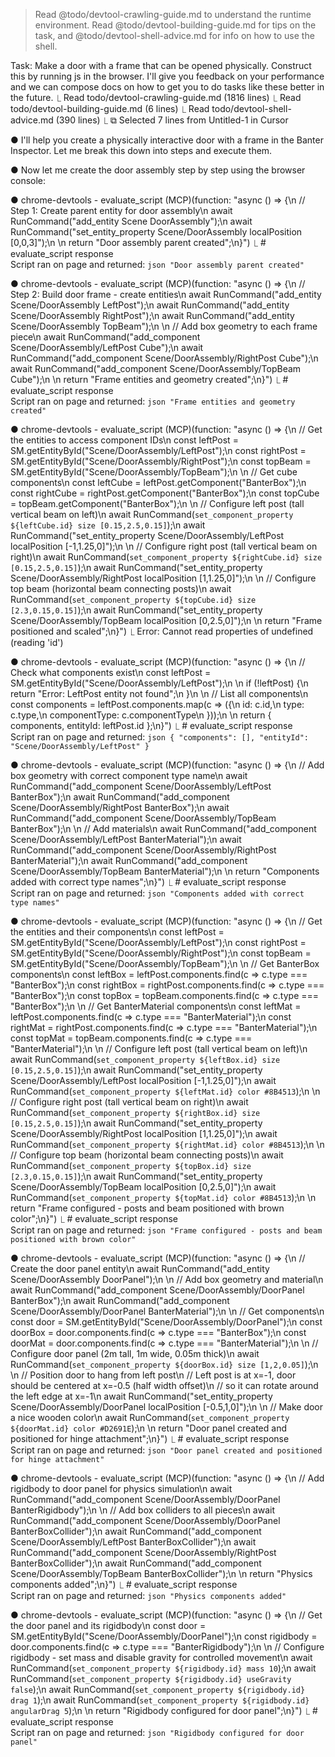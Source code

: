 > Read @todo/devtool-crawling-guide.md to understand the runtime environment. Read 
@todo/devtool-building-guide.md for tips on the task, and @todo/devtool-shell-advice.md for 
info on how to use the shell. 

Task: Make a door with a frame that can be opened physically. Construct this by running js in
 the browser. I'll give you feedback on your performance and we can compose docs on how to 
get you to do tasks like these better in the future. 
  ⎿  Read todo/devtool-crawling-guide.md (1816 lines)
  ⎿  Read todo/devtool-building-guide.md (6 lines)
  ⎿  Read todo/devtool-shell-advice.md (390 lines)
  ⎿  ⧉ Selected 7 lines from Untitled-1 in Cursor

● I'll help you create a physically interactive door with a frame in the Banter Inspector.
  Let me break this down into steps and execute them.

● Now let me create the door assembly step by step using the browser console:

● chrome-devtools - evaluate_script (MCP)(function: "async () => {\n  // Step 1: Create parent
                                         entity for door assembly\n  await
                                         RunCommand(\"add_entity Scene DoorAssembly\");\n  await
                                         RunCommand(\"set_entity_property Scene/DoorAssembly
                                         localPosition [0,0,3]\");\n  \n  return \"Door assembly
                                         parent created\";\n}")
  ⎿  # evaluate_script response                                                             
     Script ran on page and returned:
     ```json
     "Door assembly parent created"
     ```

● chrome-devtools - evaluate_script (MCP)(function: "async () => {\n  // Step 2: Build door frame
                                          - create entities\n  await RunCommand(\"add_entity
                                         Scene/DoorAssembly LeftPost\");\n  await
                                         RunCommand(\"add_entity Scene/DoorAssembly
                                         RightPost\");\n  await RunCommand(\"add_entity
                                         Scene/DoorAssembly TopBeam\");\n  \n  // Add box
                                         geometry to each frame piece\n  await
                                         RunCommand(\"add_component Scene/DoorAssembly/LeftPost
                                         Cube\");\n  await RunCommand(\"add_component
                                         Scene/DoorAssembly/RightPost Cube\");\n  await
                                         RunCommand(\"add_component Scene/DoorAssembly/TopBeam
                                         Cube\");\n  \n  return \"Frame entities and geometry
                                         created\";\n}")
  ⎿  # evaluate_script response                                                             
     Script ran on page and returned:
     ```json
     "Frame entities and geometry created"
     ```

● chrome-devtools - evaluate_script (MCP)(function: "async () => {\n  // Get the entities to
                                         access component IDs\n  const leftPost =
                                         SM.getEntityById(\"Scene/DoorAssembly/LeftPost\");\n
                                         const rightPost =
                                         SM.getEntityById(\"Scene/DoorAssembly/RightPost\");\n
                                         const topBeam =
                                         SM.getEntityById(\"Scene/DoorAssembly/TopBeam\");\n  \n
                                          // Get cube components\n  const leftCube =
                                         leftPost.getComponent(\"BanterBox\");\n  const rightCube
                                          = rightPost.getComponent(\"BanterBox\");\n  const
                                         topCube = topBeam.getComponent(\"BanterBox\");\n  \n  //
                                          Configure left post (tall vertical beam on left)\n
                                         await RunCommand(`set_component_property ${leftCube.id}
                                         size [0.15,2.5,0.15]`);\n  await
                                         RunCommand(\"set_entity_property
                                         Scene/DoorAssembly/LeftPost localPosition
                                         [-1,1.25,0]\");\n  \n  // Configure right post (tall
                                         vertical beam on right)\n  await
                                         RunCommand(`set_component_property ${rightCube.id} size
                                         [0.15,2.5,0.15]`);\n  await
                                         RunCommand(\"set_entity_property
                                         Scene/DoorAssembly/RightPost localPosition
                                         [1,1.25,0]\");\n  \n  // Configure top beam (horizontal
                                         beam connecting posts)\n  await
                                         RunCommand(`set_component_property ${topCube.id} size
                                         [2.3,0.15,0.15]`);\n  await
                                         RunCommand(\"set_entity_property
                                         Scene/DoorAssembly/TopBeam localPosition [0,2.5,0]\");\n
                                           \n  return \"Frame positioned and scaled\";\n}")
  ⎿  Error: Cannot read properties of undefined (reading 'id')

● chrome-devtools - evaluate_script (MCP)(function: "async () => {\n  // Check what components
                                         exist\n  const leftPost =
                                         SM.getEntityById(\"Scene/DoorAssembly/LeftPost\");\n  \n
                                           if (!leftPost) {\n    return \"Error: LeftPost entity
                                         not found\";\n  }\n  \n  // List all components\n  const
                                          components = leftPost.components.map(c => ({\n    id:
                                         c.id,\n    type: c.type,\n    componentType:
                                         c.componentType\n  }));\n  \n  return { components,
                                         entityId: leftPost.id };\n}")
  ⎿  # evaluate_script response                                                             
     Script ran on page and returned:
     ```json
     {
       "components": [],
       "entityId": "Scene/DoorAssembly/LeftPost"
     }
     ```

● chrome-devtools - evaluate_script (MCP)(function: "async () => {\n  // Add box geometry with
                                         correct component type name\n  await
                                         RunCommand(\"add_component Scene/DoorAssembly/LeftPost
                                         BanterBox\");\n  await RunCommand(\"add_component
                                         Scene/DoorAssembly/RightPost BanterBox\");\n  await
                                         RunCommand(\"add_component Scene/DoorAssembly/TopBeam
                                         BanterBox\");\n  \n  // Add materials\n  await
                                         RunCommand(\"add_component Scene/DoorAssembly/LeftPost
                                         BanterMaterial\");\n  await RunCommand(\"add_component
                                         Scene/DoorAssembly/RightPost BanterMaterial\");\n  await
                                          RunCommand(\"add_component Scene/DoorAssembly/TopBeam
                                         BanterMaterial\");\n  \n  return \"Components added with
                                          correct type names\";\n}")
  ⎿  # evaluate_script response                                                             
     Script ran on page and returned:
     ```json
     "Components added with correct type names"
     ```

● chrome-devtools - evaluate_script (MCP)(function: "async () => {\n  // Get the entities and
                                         their components\n  const leftPost =
                                         SM.getEntityById(\"Scene/DoorAssembly/LeftPost\");\n
                                         const rightPost =
                                         SM.getEntityById(\"Scene/DoorAssembly/RightPost\");\n
                                         const topBeam =
                                         SM.getEntityById(\"Scene/DoorAssembly/TopBeam\");\n  \n
                                          // Get BanterBox components\n  const leftBox =
                                         leftPost.components.find(c => c.type ===
                                         \"BanterBox\");\n  const rightBox =
                                         rightPost.components.find(c => c.type ===
                                         \"BanterBox\");\n  const topBox =
                                         topBeam.components.find(c => c.type ===
                                         \"BanterBox\");\n  \n  // Get BanterMaterial
                                         components\n  const leftMat = leftPost.components.find(c
                                          => c.type === \"BanterMaterial\");\n  const rightMat =
                                         rightPost.components.find(c => c.type ===
                                         \"BanterMaterial\");\n  const topMat =
                                         topBeam.components.find(c => c.type ===
                                         \"BanterMaterial\");\n  \n  // Configure left post (tall
                                          vertical beam on left)\n  await
                                         RunCommand(`set_component_property ${leftBox.id} size
                                         [0.15,2.5,0.15]`);\n  await
                                         RunCommand(\"set_entity_property
                                         Scene/DoorAssembly/LeftPost localPosition
                                         [-1,1.25,0]\");\n  await
                                         RunCommand(`set_component_property ${leftMat.id} color
                                         #8B4513`);\n  \n  // Configure right post (tall vertical
                                          beam on right)\n  await
                                         RunCommand(`set_component_property ${rightBox.id} size
                                         [0.15,2.5,0.15]`);\n  await
                                         RunCommand(\"set_entity_property
                                         Scene/DoorAssembly/RightPost localPosition
                                         [1,1.25,0]\");\n  await
                                         RunCommand(`set_component_property ${rightMat.id} color
                                         #8B4513`);\n  \n  // Configure top beam (horizontal beam
                                          connecting posts)\n  await
                                         RunCommand(`set_component_property ${topBox.id} size
                                         [2.3,0.15,0.15]`);\n  await
                                         RunCommand(\"set_entity_property
                                         Scene/DoorAssembly/TopBeam localPosition [0,2.5,0]\");\n
                                           await RunCommand(`set_component_property ${topMat.id}
                                         color #8B4513`);\n  \n  return \"Frame configured -
                                         posts and beam positioned with brown color\";\n}")
  ⎿  # evaluate_script response                                                             
     Script ran on page and returned:
     ```json
     "Frame configured - posts and beam positioned with brown color"
     ```

● chrome-devtools - evaluate_script (MCP)(function: "async () => {\n  // Create the door panel
                                         entity\n  await RunCommand(\"add_entity
                                         Scene/DoorAssembly DoorPanel\");\n  \n  // Add box
                                         geometry and material\n  await
                                         RunCommand(\"add_component Scene/DoorAssembly/DoorPanel
                                         BanterBox\");\n  await RunCommand(\"add_component
                                         Scene/DoorAssembly/DoorPanel BanterMaterial\");\n  \n
                                         // Get components\n  const door =
                                         SM.getEntityById(\"Scene/DoorAssembly/DoorPanel\");\n
                                         const doorBox = door.components.find(c => c.type ===
                                         \"BanterBox\");\n  const doorMat =
                                         door.components.find(c => c.type ===
                                         \"BanterMaterial\");\n  \n  // Configure door panel (2m
                                         tall, 1m wide, 0.05m thick)\n  await
                                         RunCommand(`set_component_property ${doorBox.id} size
                                         [1,2,0.05]`);\n  \n  // Position door to hang from left
                                         post\n  // Left post is at x=-1, door should be centered
                                          at x=-0.5 (half width offset)\n  // so it can rotate
                                         around the left edge at x=-1\n  await
                                         RunCommand(\"set_entity_property
                                         Scene/DoorAssembly/DoorPanel localPosition
                                         [-0.5,1,0]\");\n  \n  // Make door a nice wooden color\n
                                           await RunCommand(`set_component_property ${doorMat.id}
                                          color #D2691E`);\n  \n  return \"Door panel created and
                                          positioned for hinge attachment\";\n}")
  ⎿  # evaluate_script response                                                             
     Script ran on page and returned:
     ```json
     "Door panel created and positioned for hinge attachment"
     ```

● chrome-devtools - evaluate_script (MCP)(function: "async () => {\n  // Add rigidbody to door
                                         panel for physics simulation\n  await
                                         RunCommand(\"add_component Scene/DoorAssembly/DoorPanel
                                         BanterRigidbody\");\n  \n  // Add box colliders to all
                                         pieces\n  await RunCommand(\"add_component
                                         Scene/DoorAssembly/DoorPanel BanterBoxCollider\");\n
                                         await RunCommand(\"add_component
                                         Scene/DoorAssembly/LeftPost BanterBoxCollider\");\n
                                         await RunCommand(\"add_component
                                         Scene/DoorAssembly/RightPost BanterBoxCollider\");\n
                                         await RunCommand(\"add_component
                                         Scene/DoorAssembly/TopBeam BanterBoxCollider\");\n  \n
                                         return \"Physics components added\";\n}")
  ⎿  # evaluate_script response                                                             
     Script ran on page and returned:
     ```json
     "Physics components added"
     ```

● chrome-devtools - evaluate_script (MCP)(function: "async () => {\n  // Get the door panel and
                                         its rigidbody\n  const door =
                                         SM.getEntityById(\"Scene/DoorAssembly/DoorPanel\");\n
                                         const rigidbody = door.components.find(c => c.type ===
                                         \"BanterRigidbody\");\n  \n  // Configure rigidbody -
                                         set mass and disable gravity for controlled movement\n
                                         await RunCommand(`set_component_property ${rigidbody.id}
                                          mass 10`);\n  await RunCommand(`set_component_property
                                         ${rigidbody.id} useGravity false`);\n  await
                                         RunCommand(`set_component_property ${rigidbody.id} drag
                                         1`);\n  await RunCommand(`set_component_property
                                         ${rigidbody.id} angularDrag 5`);\n  \n  return
                                         \"Rigidbody configured for door panel\";\n}")
  ⎿  # evaluate_script response                                                             
     Script ran on page and returned:
     ```json
     "Rigidbody configured for door panel"
     ```
